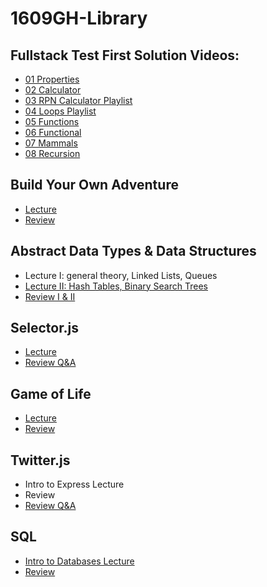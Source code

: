 # 1609GH-Library

## Fullstack Test First Solution Videos:

- [01 Properties](https://www.youtube.com/watch?v=YDoRg2topuA)
- [02 Calculator](https://www.youtube.com/watch?v=komtSeCkzCA)
- [03 RPN Calculator Playlist](https://www.youtube.com/playlist?list=PLx0iOsdUOUmnfk2sgE6qjfmAk6vbQVcNG)
- [04 Loops Playlist](https://www.youtube.com/watch?v=66bl0bvyH2M&list=PLx0iOsdUOUmmHlW6T7IPy8uyiSgZp9R-E)
- [05 Functions](https://www.youtube.com/watch?v=oAHIBcmFUsg)
- [06 Functional](https://www.youtube.com/watch?v=fbf7aLX9dx4)
- [07 Mammals](https://www.youtube.com/playlist?list=PLx0iOsdUOUmkJGuH7-4KJ6dToxFJzgVFh)
- [08 Recursion](https://www.youtube.com/playlist?list=PLx0iOsdUOUmmrCVtFYTSvFgytB34qWT8a)

## Build Your Own Adventure

* [Lecture](https://youtu.be/MuKhMldWrZU)
* [Review](https://youtu.be/HoLYxhmpmSo)

## Abstract Data Types & Data Structures

* Lecture I: general theory, Linked Lists, Queues
* [Lecture II: Hash Tables, Binary Search Trees](https://youtu.be/lZqsvFByd0g)
* [Review I & II](https://www.youtube.com/watch?v=96J_nObHWe0)

## Selector.js

* [Lecture](https://youtu.be/wZvIHSmuMd4)
* [Review Q&A](https://youtu.be/cQBSoP6lNnM)

## Game of Life

* [Lecture](https://youtu.be/vLkO2dfaV1k)
* [Review](https://youtu.be/bERL8gaNmfY)

## Twitter.js

* Intro to Express Lecture
* Review
* [Review Q&A](https://youtu.be/Mh1_bvm_Zeo)

## SQL
* [Intro to Databases Lecture](https://youtu.be/AeZrzUSjxwk)
* [Review](https://www.youtube.com/watch?v=meRYC47giig)
